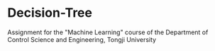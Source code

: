# Decision-Tree
Assignment for the "Machine Learning" course of the Department of Control Science and Engineering, Tongji University
